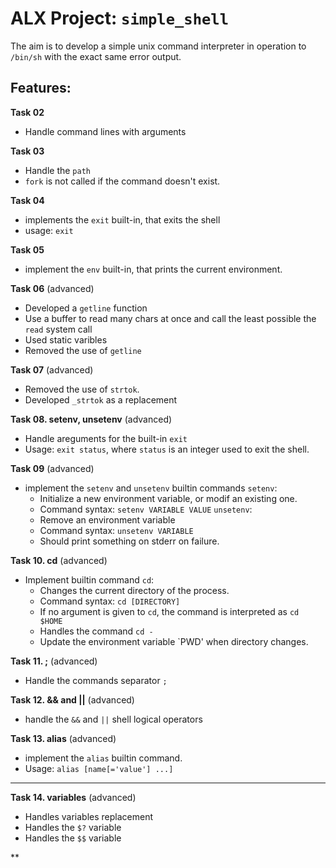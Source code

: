 # ALX Project: `simple_shell`

The aim is to develop a simple unix command interpreter in operation to `/bin/sh` with the exact same error output. 

## Features:

**Task 02**
- Handle command lines with arguments

**Task 03**
- Handle the `path`
- `fork` is not called if the command doesn't exist.

**Task 04**
- implements the `exit` built-in, that exits the shell
- usage: `exit`

**Task 05** 
- implement the `env` built-in, that prints the current environment.

**Task 06** (advanced)
- Developed a `getline` function
- Use a buffer to read many chars at once and call the least possible the `read` system call
- Used static varibles
- Removed the use of `getline`

**Task 07** (advanced)
- Removed the use of `strtok`.
- Developed `_strtok` as a replacement

**Task 08. setenv, unsetenv** (advanced)
- Handle areguments for the built-in `exit`
- Usage: `exit status`, where `status` is an integer used to exit the shell.

**Task 09** (advanced)
- implement the `setenv` and `unsetenv` builtin commands
`setenv`:
	- Initialize a new environment variable, or modif an existing one.
	- Command syntax: `setenv VARIABLE VALUE`
`unsetenv`:
	- Remove an environment variable
	- Command syntax: `unsetenv VARIABLE`
	- Should print something on stderr on failure.

**Task 10. cd** (advanced)
- Implement builtin command `cd`:
	- Changes the current directory of the process.
	- Command syntax: `cd [DIRECTORY]`
	- If no argument is given to `cd`, the command is interpreted as `cd $HOME`
	- Handles the command `cd -`
	- Update the environment variable `PWD' when directory changes.

**Task 11. ;** (advanced)
- Handle the commands separator `;`

**Task 12. && and ||** (advanced)
- handle the `&&` and `||` shell logical operators

**Task 13. alias** (advanced)
- implement the `alias` builtin command.
- Usage: `alias [name[='value'] ...]`
---

**Task 14. variables** (advanced)
- Handles variables replacement
- Handles the `$?` variable
- Handles the `$$` variable


**
